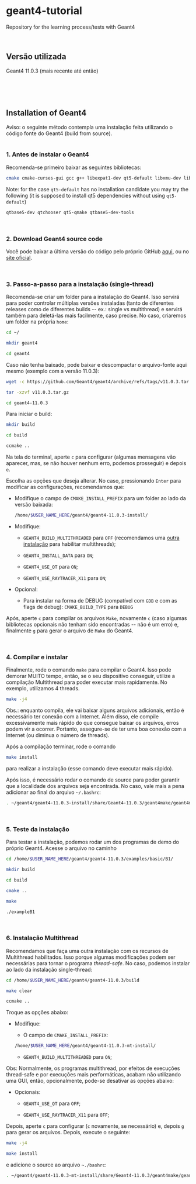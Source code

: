 # geant4-tutorial

Repository for the learning process/tests with Geant4

</br>

## Versão utilizada

Geant4 11.0.3 (mais recente até então)

</br>
</br>
</br>

## Installation of Geant4

Aviso: o seguinte método contempla uma instalação feita utilizando o código fonte do Geant4 (build from source).
</br>
</br>

### 1. Antes de instalar o Geant4

Recomenda-se primeiro baixar as seguintes bibliotecas:

```bash
cmake cmake-curses-gui gcc g++ libexpat1-dev qt5-default libxmu-dev libmotif-dev
```

Note: for the case ```qt5-default``` has no installation candidate you may try the following
(it is supposed to install qt5 dependencies without using ```qt5-default```)

```bash
qtbase5-dev qtchooser qt5-qmake qtbase5-dev-tools
```

</br>

### 2. Download Geant4 source code

Você pode baixar a última versão do código pelo próprio GitHub [aqui](https://github.com/Geant4/geant4/releases), ou no
[site oficial](https://geant4.web.cern.ch/support/download).

</br>

### 3. Passo-a-passo para a instalação (single-thread)

Recomenda-se criar um folder para a instalação do Geant4. Isso servirá para poder controlar múltiplas versões instaladas (tanto de diferentes releases
como de diferentes builds -- ex.: single vs multithread) e servirá também para deletá-las mais facilmente, caso precise. No caso, criaremos um folder na própria `home`:

```bash
cd ~/

mkdir geant4

cd geant4
```

Caso não tenha baixado, pode baixar e descompactar o arquivo-fonte aqui mesmo (exemplo com a versão 11.0.3):

```bash
wget -c https://github.com/Geant4/geant4/archive/refs/tags/v11.0.3.tar.gz

tar -xzvf v11.0.3.tar.gz

cd geant4-11.0.3
```

Para iniciar o build:

```bash
mkdir build

cd build

ccmake ..
```

Na tela do terminal, aperte `c` para configurar (algumas mensagens vão aparecer, mas, se não houver nenhum erro, podemos prosseguir) e depois `e`.

Escolha as opções que deseja alterar. No caso, pressionando `Enter` para modificar as configurações, recomendamos que:

* Modifique o campo de `CMAKE_INSTALL_PREFIX` para um folder ao lado da versão baixada:

  ```bash
  /home/$USER_NAME_HERE/geant4/geant4-11.0.3-install/
  ```

* Modifique:

  * `GEANT4_BUILD_MULTITHREADED` para `OFF` (recomendamos uma [outra instalação](https://github.com/jhapreis/geant4-tutorial/blob/master/README.md#3-passo-a-passo-para-a-instala%C3%A7%C3%A3o-single-thread) para habilitar multithreads);

  * `GEANT4_INSTALL_DATA` para `ON`;

  * `GEANT4_USE_QT` para `ON`;

  * `GEANT4_USE_RAYTRACER_X11` para `ON`;

* Opcional:

  * Para instalar na forma de DEBUG (compatível com `GDB` e com as flags de debug): `CMAKE_BUILD_TYPE` para `DEBUG`

Após, aperte `c` para compilar os arquivos `Make`, novamente `c` (caso algumas bibliotecas opcionais não tenham sido encontradas -- não é um erro) e, finalmente `g` para gerar o arquivo de `Make` do Geant4.

</br>

### 4. Compilar e instalar

Finalmente, rode o comando `make` para compilar o Geant4. Isso pode demorar MUITO tempo, então, se o seu dispositivo conseguir, utilize a compilação Multithread para poder executar mais rapidamente. No exemplo, utilizamos 4 threads.

```bash
make -j4
```

Obs.: enquanto compila, ele vai baixar alguns arquivos adicionais, então é necessário ter conexão com a Internet. Além disso, ele compile excessivamente mais rápido do que consegue baixar os arquivos, erros podem vir a ocorrer. Portanto, assegure-se de ter uma boa conexão com a Internet (ou diminua o número de threads).

Após a compilação terminar, rode o comando

```bash
make install
```

para realizar a instalação (esse comando deve executar mais rápido).

Após isso, é necessário rodar o comando de source para poder garantir que a localidade dos arquivos seja encontrada. No caso, vale mais a pena adicionar ao final do arquivo `~/.bashrc`:

```bash
. ~/geant4/geant4-11.0.3-install/share/Geant4-11.0.3/geant4make/geant4make.sh
```

</br>

### 5. Teste da instalação

Para testar a instalação, podemos rodar um dos programas de demo do próprio Geant4. Acesse o arquivo no caminho

```bash
cd /home/$USER_NAME_HERE/geant4/geant4-11.0.3/examples/basic/B1/

mkdir build

cd build

cmake ..

make

./exampleB1
```

</br>

### 6. Instalação Multithread

Recomendamos que faça uma outra instalação com os recursos de Multithread habilitados. Isso porque algumas modificações podem ser necessárias para tornar o programa *thread-safe*. No caso, podemos instalar ao lado da instalação single-thread:

```bash
cd /home/$USER_NAME_HERE/geant4/geant4-11.0.3/build

make clear

ccmake ..
```

Troque as opções abaixo:

* Modifique:

  * O campo de `CMAKE_INSTALL_PREFIX`:

  ```bash
  /home/$USER_NAME_HERE/geant4/geant4-11.0.3-mt-install/
  ```

  * `GEANT4_BUILD_MULTITHREADED` para `ON`;

Obs: Normalmente, os programas multithread, por efeitos de execuções thread-safe e por execuções mais performáticas, acabam não utilizando uma GUI, então, opcionalmente, pode-se desativar as opções abaixo:

* Opcionais:

  * `GEANT4_USE_QT` para `OFF`;

  * `GEANT4_USE_RAYTRACER_X11` para `OFF`;

Depois, aperte `c` para configurar (`c` novamente, se necessário) e, depois `g` para gerar os arquivos. Depois, execute o seguinte:

```bash
make -j4

make install
```

e adicione o source ao arquivo `~./bashrc`:

```bash
. ~/geant4/geant4-11.0.3-mt-install/share/Geant4-11.0.3/geant4make/geant4make.sh
```
